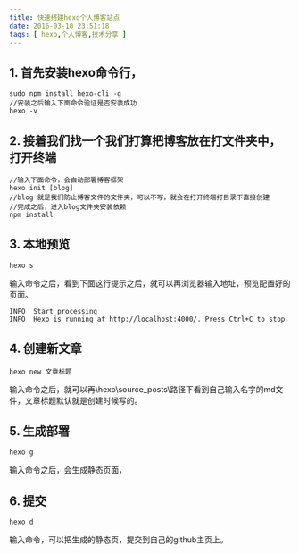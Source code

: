 ```yaml
---
title: 快速搭建hexo个人博客站点
date: 2016-03-10 23:51:18
tags: [ hexo,个人博客,技术分享 ]
---
```


##  1.  首先安装hexo命令行，

```
sudo npm install hexo-cli -g
//安装之后输入下面命令验证是否安装成功
hexo -v
```

##  2.  接着我们找一个我们打算把博客放在打文件夹中，打开终端

```
//输入下面命令，会自动部署博客框架
hexo init [blog]
//blog 就是我们防止博客文件的文件夹，可以不写，就会在打开终端打目录下直接创建
//完成之后，进入blog文件夹安装依赖
npm install
```

##  3.  本地预览

```
hexo s
```
输入命令之后，看到下面这行提示之后，就可以再浏览器输入地址，预览配置好的页面。
```
INFO  Start processing
INFO  Hexo is running at http://localhost:4000/. Press Ctrl+C to stop.
```

##  4.  创建新文章

```
hexo new 文章标题
```

输入命令之后，就可以再\hexo\source\_posts\路径下看到自己输入名字的md文件，文章标题默认就是创建时候写的。

##  5. 生成部署

```
hexo g
```

输入命令之后，会生成静态页面，

##  6. 提交

```
hexo d
```

输入命令，可以把生成的静态页，提交到自己的github主页上。


